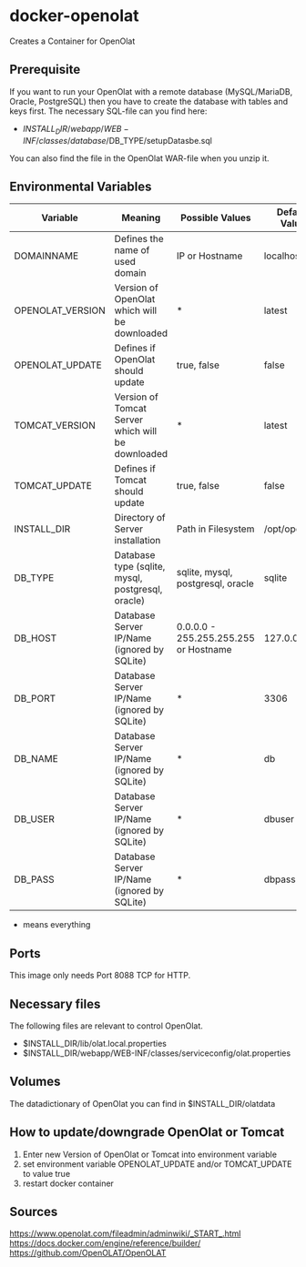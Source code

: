 # docker-openolat
Creates a Container for OpenOlat

## Prerequisite
If you want to run your OpenOlat with a remote database (MySQL/MariaDB, Oracle, PostgreSQL) then you have to create the database with tables and keys first. The 
necessary SQL-file can you find here:
- $INSTALL_DIR/webapp/WEB-INF/classes/database/$DB_TYPE/setupDatasbe.sql

You can also find the file in the OpenOlat WAR-file when you unzip it.

## Environmental Variables
| **Variable** | **Meaning** | **Possible Values** | **Default Value** |
|---|---|---|---|
| DOMAINNAME | Defines the name of used domain | IP or Hostname | localhost |
| OPENOLAT_VERSION | Version of OpenOlat which will be downloaded | * | latest |
| OPENOLAT_UPDATE | Defines if OpenOlat should update | true, false | false |
| TOMCAT_VERSION | Version of Tomcat Server which will be downloaded | * |  latest |
| TOMCAT_UPDATE | Defines if Tomcat should update | true, false | false |
| INSTALL_DIR | Directory of Server installation | Path in Filesystem | /opt/openolat |
| DB_TYPE | Database type (sqlite, mysql, postgresql, oracle) | sqlite, mysql, postgresql, oracle | sqlite |
| DB_HOST | Database Server IP/Name (ignored by SQLite) | 0.0.0.0 - 255.255.255.255 or Hostname | 127.0.0.1 |
| DB_PORT | Database Server IP/Name (ignored by SQLite) | * | 3306 |
| DB_NAME | Database Server IP/Name (ignored by SQLite) | * | db |
| DB_USER | Database Server IP/Name (ignored by SQLite) | * | dbuser |
| DB_PASS | Database Server IP/Name (ignored by SQLite) | * | dbpass |

* means everything

## Ports
This image only needs Port 8088 TCP for HTTP.

## Necessary files
The following files are relevant to control OpenOlat.
- $INSTALL_DIR/lib/olat.local.properties
- $INSTALL_DIR/webapp/WEB-INF/classes/serviceconfig/olat.properties

## Volumes
The datadictionary of OpenOlat you can find in $INSTALL_DIR/olatdata

## How to update/downgrade OpenOlat or Tomcat
1) Enter new Version of OpenOlat or Tomcat into environment variable
2) set environment variable OPENOLAT_UPDATE and/or TOMCAT_UPDATE to value true
3) restart docker container

## Sources
https://www.openolat.com/fileadmin/adminwiki/_START_.html
https://docs.docker.com/engine/reference/builder/
https://github.com/OpenOLAT/OpenOLAT